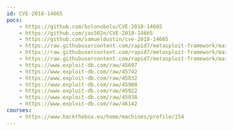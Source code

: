 ```yaml
---
id: CVE-2018-14665
pocs:
    - https://github.com/bolonobolo/CVE-2018-14665
    - https://github.com/jas502n/CVE-2018-14665
    - https://github.com/samueldustin/cve-2018-14665
    - https://raw.githubusercontent.com/rapid7/metasploit-framework/master/modules/exploits/aix/local/xorg_x11_server.rb
    - https://raw.githubusercontent.com/rapid7/metasploit-framework/master/modules/exploits/multi/local/xorg_x11_suid_server.rb
    - https://raw.githubusercontent.com/rapid7/metasploit-framework/master/modules/exploits/multi/local/xorg_x11_suid_server_modulepath.rb
    - https://www.exploit-db.com/raw/45697
    - https://www.exploit-db.com/raw/45742
    - https://www.exploit-db.com/raw/45832
    - https://www.exploit-db.com/raw/45908
    - https://www.exploit-db.com/raw/45922
    - https://www.exploit-db.com/raw/45938
    - https://www.exploit-db.com/raw/46142
courses:
    - https://www.hackthebox.eu/home/machines/profile/154
---
```

